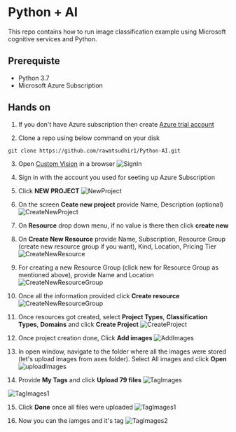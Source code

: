 # Python + AI
This repo contains how to run image classification example using Microsoft cognitive services  and Python. 


## Prerequiste
- Python 3.7
- Microsoft Azure Subscription


## Hands on

1. If you don't have Azure subscription then create [Azure trial account](https://azure.microsoft.com/en-us/free/?wt.mc_id=AID2463800_QSG_SCL_361865&ocid=AID2463800_QSG_SCL_361865&utm_medium=Owned%20%26%20Operated&utm_campaign=FY20_APAC_Dev%20Community_CFT_Internal%20Social)

2. Clone a repo using below command on your disk

```
git clone https://github.com/rawatsudhir1/Python-AI.git

```

3. Open [Custom Vision](https://www.customvision.ai/) in a browser
 ![SignIn](/HandsOnImages/0.png)


4. Sign in with the account you used for seeting up Azure Subscription


5. Click **NEW PROJECT**
![NewProject](/HandsOnImages/1.png)

6. On the screen **Ceate new project** provide Name, Description (optional) 
![CreateNewProject](/HandsOnImages/2.png)

7. On **Resource** drop down menu, if no value is there then click **create new**

8. On **Create New Resource** provide Name, Subscription, Resource Group (create new resource group if you want), Kind, Location, Pricing Tier
![CreateNewResource](/HandsOnImages/3.png)

9.  For creating a new Resource Group (click new for Resource Group as mentioned above), provide Name and Location 
![CreateNewResourceGroup](/HandsOnImages/3-1.png)

10. Once all the information provided click **Create resource**
![CreateNewResourceGroup](/HandsOnImages/4.png)

11. Once resources got created, select **Project Types**, **Classification Types**, **Domains** and click **Create Project**
![CreateProject](/HandsOnImages/5.png)

12. Once project creation done, Click **Add images**
![AddImages](/HandsOnImages/6.png)

13. In open window, navigate to the folder where all the images were stored (let's upload images from axes folder). Select All images and click **Open**
![uploadImages](/HandsOnImages/7.png)

14. Provide **My Tags** and click **Upload 79 files**
![TagImages](/HandsOnImages/8.png)

![TagImages1](/HandsOnImages/8-1.png)


15. Click **Done** once all files were uploaded
![TagImages1](/HandsOnImages/8-2.png)

16. Now you can the iamges and it's tag
![TagImages2](/HandsOnImages/9.png)

